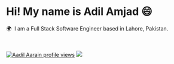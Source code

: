 # Hi! My name is Adil Amjad 😄

🌍  I am a Full Stack Software Engineer based in Lahore, Pakistan.

<br />

[![Aadil Aarain profile views](https://u8views.com/api/v1/github/profiles/180179665/views/day-week-month-total-count.svg)](https://u8views.com/github/adilarain00)
<a href="https://u8views.com/github/adilarain00"><img src="https://u8views.com/api/v1/github/profiles/180179665/views/day-week-month-total-count.svg"></a>
